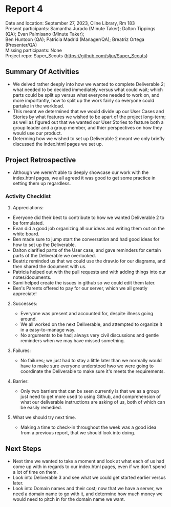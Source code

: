 # Report 4
Date and location: September 27, 2023, Cline Library, Rm 183 <br>
Present participants: Samantha Jurado (Minute Taker); Dalton Tippings (QA); Evan Palmisano (Minute Taker);<br>
Ben Huntoon (QA); Patricia Madrid (Manager/QA); Breatriz Ortega (Presenter/QA)<br>
Missing participants: None<br>
Project repo: Super_Scouts (https://github.com/sljur/Super_Scouts)<br>

## Summary Of Activities
- We delved rather deeply into how we wanted to complete Deliverable 2; what needed to be decided immediately versus what could wait;
which parts could be split up versus what everyone needed to work on, and more importantly, how to split up the work fairly so everyone
could partake in the workload.
- This meant we determined that we would divide up our User Cases and Stories by what features we wished to be apart of the project long-term;
as well as figured out that we wanted our User Stories to feature both a group leader and a group member, and thier perspectives on how they
would use our product.
- Determing how we wished to set up Deliverable 2 meant we only briefly discussed the index.html pages we set up.
  
## Project Retrospective
- Although we weren't able to deeply showcase our work with the index.html pages, we all agreed it was good to get some practice in setting
 them up regardless.

### Activity Checklist 
 1. Appreciations: 
   * Everyone did their best to contribute to how we wanted Deliverable 2 to be formulated.
   * Evan did a good job organizing all our ideas and writing them out on the white board.
   * Ben made sure to jump start the conversation and had good ideas for how to set up the Deliverable.
   * Dalton clarified parts of the User case, and gave reminders for certain parts of the Deliverable we overlooked.
   * Beatriz reminded us that we could use the draw.io for our diagrams, and then shared the document with us.
   * Patricia helped out with the pull requests and with adding things into our notes/documents.
   * Sami helped create the issues in github so we could edit them later.
   * Ben's Parents offered to pay for our server, which we all greatly appreciate! 

2. Successes:
   * Everyone was present and accounted for, despite illness going around.
   * We all worked on the next Deliverable, and attempted to organize it in a easy-to-manage way.
   * No arguments to be had; always very civil discussions and gentle reminders when we may have missed something.

3. Failures: 
   * No failures; we just had to stay a little later than we normally would have to make sure everyone understood hwo we were going to
    coordinate the Deliverable to make sure it's meets the requirements.

4. Barrier: 
   * Only two barriers that can be seen currently is that we as a group just need to get more used to using Github, and comprehension
    of what our deliverable instructions are asking of us, both of which can be easily remedied.

5. What we should try next time.
   * Making a time to check-in throughout the week was a good idea from a previous report, that we should look into doing.
   
## Next Steps
- Next time we wanted to take a moment and look at what each of us had come up with in regards to our index.html pages, even if we
don't spend a lot of time on them.
- Look into Deliverable 3 and see what we could get started earlier versus later.
- Look into Domain names and their cost; now that we have a server, we need a domain name to go with it, and determine how much money
we would need to pitch in for the domain name we want.
